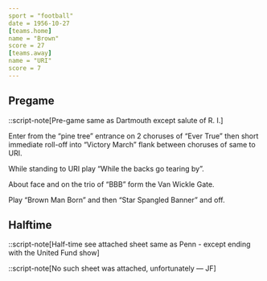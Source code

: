 ```yaml
---
sport = "football"
date = 1956-10-27
[teams.home]
name = "Brown"
score = 27
[teams.away]
name = "URI"
score = 7
---
```


## Pregame

::script-note[Pre-game same as Dartmouth except salute of R. I.]

Enter from the “pine tree” entrance on 2 choruses of “Ever True” then short immediate roll-off into “Victory March” flank between choruses of same to URI.

While standing to URI play “While the backs go tearing by”.

About face and on the trio of “BBB” form the Van Wickle Gate.

Play “Brown Man Born” and then “Star Spangled Banner” and off.

## Halftime

::script-note[Half-time see attached sheet same as Penn - except ending with the United Fund show]

::script-note[No such sheet was attached, unfortunately — JF]
